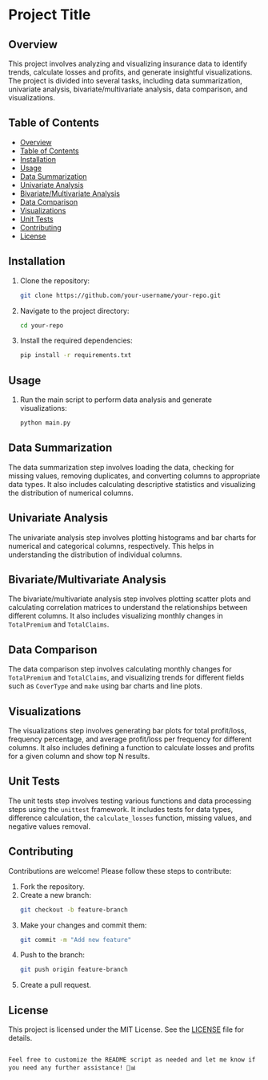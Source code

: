# Project Title

## Overview
This project involves analyzing and visualizing insurance data to identify trends, calculate losses and profits, and generate insightful visualizations. The project is divided into several tasks, including data summarization, univariate analysis, bivariate/multivariate analysis, data comparison, and visualizations.

## Table of Contents
- [Overview](#overview)
- [Table of Contents](#table-of-contents)
- [Installation](#installation)
- [Usage](#usage)
- [Data Summarization](#data-summarization)
- [Univariate Analysis](#univariate-analysis)
- [Bivariate/Multivariate Analysis](#bivariate-multivariate-analysis)
- [Data Comparison](#data-comparison)
- [Visualizations](#visualizations)
- [Unit Tests](#unit-tests)
- [Contributing](#contributing)
- [License](#license)

## Installation
1. Clone the repository:
   ```bash
   git clone https://github.com/your-username/your-repo.git
   ```
2. Navigate to the project directory:
   ```bash
   cd your-repo
   ```
3. Install the required dependencies:
   ```bash
   pip install -r requirements.txt
   ```

## Usage
1. Run the main script to perform data analysis and generate visualizations:
   ```bash
   python main.py
   ```

## Data Summarization
The data summarization step involves loading the data, checking for missing values, removing duplicates, and converting columns to appropriate data types. It also includes calculating descriptive statistics and visualizing the distribution of numerical columns.

## Univariate Analysis
The univariate analysis step involves plotting histograms and bar charts for numerical and categorical columns, respectively. This helps in understanding the distribution of individual columns.

## Bivariate/Multivariate Analysis
The bivariate/multivariate analysis step involves plotting scatter plots and calculating correlation matrices to understand the relationships between different columns. It also includes visualizing monthly changes in `TotalPremium` and `TotalClaims`.

## Data Comparison
The data comparison step involves calculating monthly changes for `TotalPremium` and `TotalClaims`, and visualizing trends for different fields such as `CoverType` and `make` using bar charts and line plots.

## Visualizations
The visualizations step involves generating bar plots for total profit/loss, frequency percentage, and average profit/loss per frequency for different columns. It also includes defining a function to calculate losses and profits for a given column and show top N results.

## Unit Tests
The unit tests step involves testing various functions and data processing steps using the `unittest` framework. It includes tests for data types, difference calculation, the `calculate_losses` function, missing values, and negative values removal.

## Contributing
Contributions are welcome! Please follow these steps to contribute:
1. Fork the repository.
2. Create a new branch:
   ```bash
   git checkout -b feature-branch
   ```
3. Make your changes and commit them:
   ```bash
   git commit -m "Add new feature"
   ```
4. Push to the branch:
   ```bash
   git push origin feature-branch
   ```
5. Create a pull request.

## License
This project is licensed under the MIT License. See the [LICENSE](LICENSE) file for details.
```

Feel free to customize the README script as needed and let me know if you need any further assistance! 🚀📊
